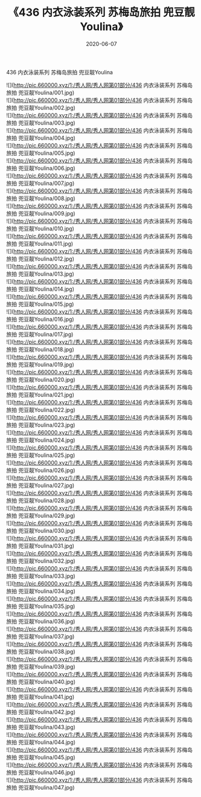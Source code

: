 ﻿---
layout: post
title:  《436 内衣泳装系列 苏梅岛旅拍 兜豆靓Youlina》
date:   2020-06-07
img: http://pic.660000.xyz/1:/秀人网/秀人网第01部分/436 内衣泳装系列 苏梅岛旅拍 兜豆靓Youlina/000.jpg
categories: [美女, 清纯, 唯美]
---

436 内衣泳装系列 苏梅岛旅拍 兜豆靓Youlina

  ![](http://pic.660000.xyz/1:/秀人网/秀人网第01部分/436 内衣泳装系列 苏梅岛旅拍 兜豆靓Youlina/001.jpg) <br> ![](http://pic.660000.xyz/1:/秀人网/秀人网第01部分/436 内衣泳装系列 苏梅岛旅拍 兜豆靓Youlina/002.jpg) <br> ![](http://pic.660000.xyz/1:/秀人网/秀人网第01部分/436 内衣泳装系列 苏梅岛旅拍 兜豆靓Youlina/003.jpg) <br> ![](http://pic.660000.xyz/1:/秀人网/秀人网第01部分/436 内衣泳装系列 苏梅岛旅拍 兜豆靓Youlina/004.jpg) <br> ![](http://pic.660000.xyz/1:/秀人网/秀人网第01部分/436 内衣泳装系列 苏梅岛旅拍 兜豆靓Youlina/005.jpg) <br> ![](http://pic.660000.xyz/1:/秀人网/秀人网第01部分/436 内衣泳装系列 苏梅岛旅拍 兜豆靓Youlina/006.jpg) <br> ![](http://pic.660000.xyz/1:/秀人网/秀人网第01部分/436 内衣泳装系列 苏梅岛旅拍 兜豆靓Youlina/007.jpg) <br> ![](http://pic.660000.xyz/1:/秀人网/秀人网第01部分/436 内衣泳装系列 苏梅岛旅拍 兜豆靓Youlina/008.jpg) <br> ![](http://pic.660000.xyz/1:/秀人网/秀人网第01部分/436 内衣泳装系列 苏梅岛旅拍 兜豆靓Youlina/009.jpg) <br> ![](http://pic.660000.xyz/1:/秀人网/秀人网第01部分/436 内衣泳装系列 苏梅岛旅拍 兜豆靓Youlina/010.jpg) <br> ![](http://pic.660000.xyz/1:/秀人网/秀人网第01部分/436 内衣泳装系列 苏梅岛旅拍 兜豆靓Youlina/011.jpg) <br> ![](http://pic.660000.xyz/1:/秀人网/秀人网第01部分/436 内衣泳装系列 苏梅岛旅拍 兜豆靓Youlina/012.jpg) <br> ![](http://pic.660000.xyz/1:/秀人网/秀人网第01部分/436 内衣泳装系列 苏梅岛旅拍 兜豆靓Youlina/013.jpg) <br> ![](http://pic.660000.xyz/1:/秀人网/秀人网第01部分/436 内衣泳装系列 苏梅岛旅拍 兜豆靓Youlina/014.jpg) <br> ![](http://pic.660000.xyz/1:/秀人网/秀人网第01部分/436 内衣泳装系列 苏梅岛旅拍 兜豆靓Youlina/015.jpg) <br> ![](http://pic.660000.xyz/1:/秀人网/秀人网第01部分/436 内衣泳装系列 苏梅岛旅拍 兜豆靓Youlina/016.jpg) <br> ![](http://pic.660000.xyz/1:/秀人网/秀人网第01部分/436 内衣泳装系列 苏梅岛旅拍 兜豆靓Youlina/017.jpg) <br> ![](http://pic.660000.xyz/1:/秀人网/秀人网第01部分/436 内衣泳装系列 苏梅岛旅拍 兜豆靓Youlina/018.jpg) <br> ![](http://pic.660000.xyz/1:/秀人网/秀人网第01部分/436 内衣泳装系列 苏梅岛旅拍 兜豆靓Youlina/019.jpg) <br> ![](http://pic.660000.xyz/1:/秀人网/秀人网第01部分/436 内衣泳装系列 苏梅岛旅拍 兜豆靓Youlina/020.jpg) <br> ![](http://pic.660000.xyz/1:/秀人网/秀人网第01部分/436 内衣泳装系列 苏梅岛旅拍 兜豆靓Youlina/021.jpg) <br> ![](http://pic.660000.xyz/1:/秀人网/秀人网第01部分/436 内衣泳装系列 苏梅岛旅拍 兜豆靓Youlina/022.jpg) <br> ![](http://pic.660000.xyz/1:/秀人网/秀人网第01部分/436 内衣泳装系列 苏梅岛旅拍 兜豆靓Youlina/023.jpg) <br> ![](http://pic.660000.xyz/1:/秀人网/秀人网第01部分/436 内衣泳装系列 苏梅岛旅拍 兜豆靓Youlina/024.jpg) <br> ![](http://pic.660000.xyz/1:/秀人网/秀人网第01部分/436 内衣泳装系列 苏梅岛旅拍 兜豆靓Youlina/025.jpg) <br> ![](http://pic.660000.xyz/1:/秀人网/秀人网第01部分/436 内衣泳装系列 苏梅岛旅拍 兜豆靓Youlina/026.jpg) <br> ![](http://pic.660000.xyz/1:/秀人网/秀人网第01部分/436 内衣泳装系列 苏梅岛旅拍 兜豆靓Youlina/027.jpg) <br> ![](http://pic.660000.xyz/1:/秀人网/秀人网第01部分/436 内衣泳装系列 苏梅岛旅拍 兜豆靓Youlina/028.jpg) <br> ![](http://pic.660000.xyz/1:/秀人网/秀人网第01部分/436 内衣泳装系列 苏梅岛旅拍 兜豆靓Youlina/029.jpg) <br> ![](http://pic.660000.xyz/1:/秀人网/秀人网第01部分/436 内衣泳装系列 苏梅岛旅拍 兜豆靓Youlina/030.jpg) <br> ![](http://pic.660000.xyz/1:/秀人网/秀人网第01部分/436 内衣泳装系列 苏梅岛旅拍 兜豆靓Youlina/031.jpg) <br> ![](http://pic.660000.xyz/1:/秀人网/秀人网第01部分/436 内衣泳装系列 苏梅岛旅拍 兜豆靓Youlina/032.jpg) <br> ![](http://pic.660000.xyz/1:/秀人网/秀人网第01部分/436 内衣泳装系列 苏梅岛旅拍 兜豆靓Youlina/033.jpg) <br> ![](http://pic.660000.xyz/1:/秀人网/秀人网第01部分/436 内衣泳装系列 苏梅岛旅拍 兜豆靓Youlina/034.jpg) <br> ![](http://pic.660000.xyz/1:/秀人网/秀人网第01部分/436 内衣泳装系列 苏梅岛旅拍 兜豆靓Youlina/035.jpg) <br> ![](http://pic.660000.xyz/1:/秀人网/秀人网第01部分/436 内衣泳装系列 苏梅岛旅拍 兜豆靓Youlina/036.jpg) <br> ![](http://pic.660000.xyz/1:/秀人网/秀人网第01部分/436 内衣泳装系列 苏梅岛旅拍 兜豆靓Youlina/037.jpg) <br> ![](http://pic.660000.xyz/1:/秀人网/秀人网第01部分/436 内衣泳装系列 苏梅岛旅拍 兜豆靓Youlina/038.jpg) <br> ![](http://pic.660000.xyz/1:/秀人网/秀人网第01部分/436 内衣泳装系列 苏梅岛旅拍 兜豆靓Youlina/039.jpg) <br> ![](http://pic.660000.xyz/1:/秀人网/秀人网第01部分/436 内衣泳装系列 苏梅岛旅拍 兜豆靓Youlina/040.jpg) <br> ![](http://pic.660000.xyz/1:/秀人网/秀人网第01部分/436 内衣泳装系列 苏梅岛旅拍 兜豆靓Youlina/041.jpg) <br> ![](http://pic.660000.xyz/1:/秀人网/秀人网第01部分/436 内衣泳装系列 苏梅岛旅拍 兜豆靓Youlina/042.jpg) <br> ![](http://pic.660000.xyz/1:/秀人网/秀人网第01部分/436 内衣泳装系列 苏梅岛旅拍 兜豆靓Youlina/043.jpg) <br> ![](http://pic.660000.xyz/1:/秀人网/秀人网第01部分/436 内衣泳装系列 苏梅岛旅拍 兜豆靓Youlina/044.jpg) <br> ![](http://pic.660000.xyz/1:/秀人网/秀人网第01部分/436 内衣泳装系列 苏梅岛旅拍 兜豆靓Youlina/045.jpg) <br> ![](http://pic.660000.xyz/1:/秀人网/秀人网第01部分/436 内衣泳装系列 苏梅岛旅拍 兜豆靓Youlina/046.jpg) <br> ![](http://pic.660000.xyz/1:/秀人网/秀人网第01部分/436 内衣泳装系列 苏梅岛旅拍 兜豆靓Youlina/047.jpg) <br>